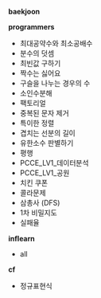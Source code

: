 **baekjoon**

**programmers**
- 최대공약수와 최소공배수
- 분수의 덧셈
- 최빈값 구하기
- 짝수는 싫어요
- 구슬을 나누는 경우의 수
- 소인수분해
- 팩토리얼
- 중복된 문자 제거
- 특이한 정렬
- 겹치는 선분의 길이
- 유한소수 판별하기
- 평행
- PCCE_LV1_데이터분석
- PCCE_LV1_공원
- 치킨 쿠폰
- 콜라문제
- 삼총사 (DFS)
- 1차 비밀지도
- 실패율

**inflearn**
- all

**cf**
- 정규표현식
